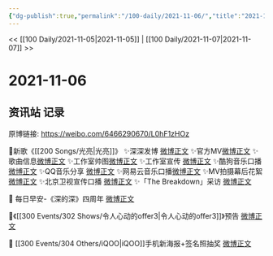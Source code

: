 ```yaml
---
{"dg-publish":true,"permalink":"/100-daily/2021-11-06/","title":"2021-11-06"}
---
```



<< [[100 Daily/2021-11-05\|2021-11-05]] | [[100 Daily/2021-11-07\|2021-11-07]] >>

# 2021-11-06

## 资讯站 记录

原博链接: https://weibo.com/6466290670/L0hF1zHOz

🌟新歌《[[200 Songs/光亮\|光亮]]》
✨深深发博 [微博正文](https://m.weibo.cn/6466290670/4700482809629230)
✨官方MV[微博正文](https://m.weibo.cn/6466290670/4700476945729069)
✨歌曲信息[微博正文](https://m.weibo.cn/6466290670/4700327846612649)
✨工作室帅图[微博正文](https://m.weibo.cn/6466290670/4700331743381912)
✨工作室宣传 [微博正文](https://m.weibo.cn/6466290670/4700563785122866)
✨酷狗音乐口播 [微博正文](https://m.weibo.cn/6466290670/4700473603393726)
✨QQ音乐分享 [微博正文](https://m.weibo.cn/6466290670/4700473980618780)
✨网易云音乐口播[微博正文](https://m.weibo.cn/6466290670/4700474282083519)
✨MV拍摄幕后花絮 [微博正文](https://m.weibo.cn/6466290670/4700504703109542)
✨北京卫视宣传口播 [微博正文](https://m.weibo.cn/6466290670/4700584676953713)
✨「The Breakdown」采访 [微博正文](https://m.weibo.cn/6466290670/4700650015819639)

🌟 每日早安-《深的深》四周年 [微博正文](https://m.weibo.cn/6466290670/4700452920492815)

🌟《[[300 Events/302 Shows/令人心动的offer3\|令人心动的offer3]]》预告 [微博正文](https://m.weibo.cn/6466290670/4700583807945874)

🌟 [[300 Events/304 Others/iQOO\|iQOO]]手机新海报+签名照抽奖 [微博正文](https://m.weibo.cn/6466290670/4700610903672788)
